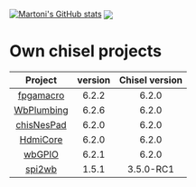 [![Martoni's GitHub stats](https://github-readme-stats.vercel.app/api?username=Martoni)](https://github.com/Martoni/)
<img align="center" src="https://github-readme-stats.vercel.app/api/top-langs/?username=Martoni&layout=compact&hide_border=true&langs_count=10"/>

# Own chisel projects

| Project                                              | version | Chisel version |
|:----------------------------------------------------:|:-------:|:--------------:|
| [fpgamacro](https://github.com/Martoni/fpgamacro)    | 6.2.2   |     6.2.0      |
| [WbPlumbing](https://github.com/Martoni/WbPlumbing)  | 6.2.6   |     6.2.0      |
| [chisNesPad](https://github.com/Martoni/chisNesPad)  | 6.2.0   |     6.2.0      |
| [HdmiCore](https://github.com/Martoni/HdmiCore)      | 6.2.0   |     6.2.0      |
| [wbGPIO](https://github.com/Martoni/wbGPIO)          | 6.2.1   |     6.2.0      |
| [spi2wb](https://github.com/Martoni/spi2wb)          | 1.5.1   |     3.5.0-RC1  |
